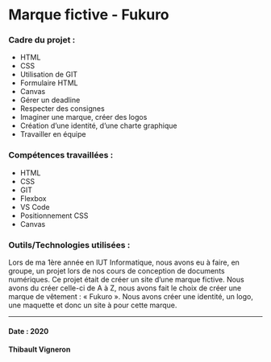 # Marque fictive - Fukuro
### Cadre du projet :
- HTML
- CSS 
- Utilisation de GIT
- Formulaire HTML
- Canvas
- Gérer un deadline
- Respecter des consignes
- Imaginer une marque, créer des logos
- Création d’une identité, d’une charte graphique
- Travailler en équipe

### Compétences travaillées : 
- HTML 
- CSS
- GIT
- Flexbox
- VS Code
- Positionnement CSS
- Canvas

### Outils/Technologies utilisées : 

Lors de ma 1ère année en IUT Informatique, nous avons eu à faire, en groupe, un projet lors de nos cours de conception de documents numériques. Ce projet était de créer un site d’une marque fictive. Nous avons du créer celle-ci de A à Z, nous avons fait le choix de créer une marque de vêtement : « Fukuro ». Nous avons créer une identité, un logo, une maquette et donc un site à pour cette marque. 


----------------------------------------------------------------------------------------------------------------------------------------------------------------
#### Date : 2020  
#### Thibault Vigneron

